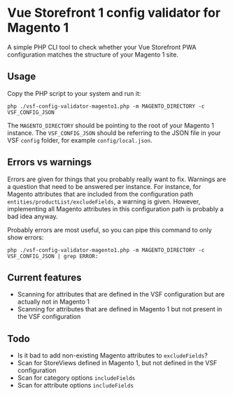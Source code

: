 # Vue Storefront 1 config validator for Magento 1
A simple PHP CLI tool to check whether your Vue Storefront PWA configuration matches the structure of your Magento 1 site.

## Usage
Copy the PHP script to your system and run it:

    php ./vsf-config-validator-magento1.php -m MAGENTO_DIRECTORY -c VSF_CONFIG_JSON

The `MAGENTO_DIRECTORY` should be pointing to the root of your Magento 1 instance. The `VSF_CONFIG_JSON` should be referring to the JSON file in your VSF `config` folder, for example `config/local.json`.

## Errors vs warnings
Errors are given for things that you probably really want to fix. Warnings are a question that need to be answered per instance. For instance, for Magento attributes that are included from the configuration path `entities/productList/excludeFields`, a warning is given. However, implementing all Magento attributes in this configuration path is probably a bad idea anyway.

Probably errors are most useful, so you can pipe this command to only show errors:

    php ./vsf-config-validator-magento1.php -m MAGENTO_DIRECTORY -c VSF_CONFIG_JSON | grep ERROR:

## Current features
- Scanning for attributes that are defined in the VSF configuration but are actually not in Magento 1
- Scanning for attributes that are defined in Magento 1 but not present in the VSF configuration

## Todo
- Is it bad to add non-existing Magento attributes to `excludeFields`?
- Scan for StoreViews defined in Magento 1, but not defined in the VSF configuration
- Scan for category options `includeFields`
- Scan for attribute options `includeFields`

